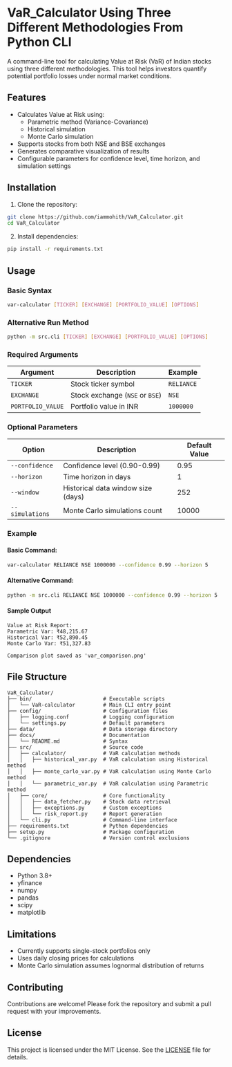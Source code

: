 # VaR_Calculator Using Three Different Methodologies From Python CLI

A command-line tool for calculating Value at Risk (VaR) of Indian stocks using three different methodologies. This tool helps investors quantify potential portfolio losses under normal market conditions.

## Features

- Calculates Value at Risk using:
  - Parametric method (Variance-Covariance)
  - Historical simulation
  - Monte Carlo simulation
- Supports stocks from both NSE and BSE exchanges
- Generates comparative visualization of results
- Configurable parameters for confidence level, time horizon, and simulation settings

## Installation

1. Clone the repository:
```bash
git clone https://github.com/iammohith/VaR_Calculator.git
cd VaR_Calculator
```

2. Install dependencies:
```bash
pip install -r requirements.txt
```

## Usage

### Basic Syntax
```bash
var-calculator [TICKER] [EXCHANGE] [PORTFOLIO_VALUE] [OPTIONS]
```
### Alternative Run Method
```bash
python -m src.cli [TICKER] [EXCHANGE] [PORTFOLIO_VALUE] [OPTIONS]
```

### Required Arguments
| Argument          | Description                         | Example       |
|-------------------|-------------------------------------|---------------|
| `TICKER`          | Stock ticker symbol                 | `RELIANCE`    |
| `EXCHANGE`        | Stock exchange (`NSE` or `BSE`)     | `NSE`         |
| `PORTFOLIO_VALUE` | Portfolio value in INR              | `1000000`     |

### Optional Parameters
| Option              | Description                          | Default Value |
|---------------------|--------------------------------------|---------------|
| `--confidence`      | Confidence level (0.90-0.99)         | 0.95          |
| `--horizon`         | Time horizon in days                 | 1             |
| `--window`          | Historical data window size (days)   | 252           |
| `--simulations`     | Monte Carlo simulations count        | 10000         |

### Example

#### Basic Command:
```bash
var-calculator RELIANCE NSE 1000000 --confidence 0.99 --horizon 5
```
#### Alternative Command:
```bash
python -m src.cli RELIANCE NSE 1000000 --confidence 0.99 --horizon 5
```

#### Sample Output
```
Value at Risk Report:
Parametric Var: ₹48,215.67
Historical Var: ₹52,890.45
Monte Carlo Var: ₹51,327.83

Comparison plot saved as 'var_comparison.png'
```

## File Structure
```
VaR_Calculator/
├── bin/                       # Executable scripts
│   └── VaR-calculator         # Main CLI entry point
├── config/                    # Configuration files
│   ├── logging.conf           # Logging configuration
│   └── settings.py            # Default parameters
├── data/                      # Data storage directory
├── docs/                      # Documentation
│   └── README.md              # Syntax
├── src/                       # Source code
│   ├── calculator/            # VaR calculation methods
│   │   ├── historical_var.py  # VaR calculation using Historical method
│   │   ├── monte_carlo_var.py # VaR calculation using Monte Carlo method
│   │   └── parametric_var.py  # VaR calculation using Parametric method
│   ├── core/                  # Core functionality
│   │   ├── data_fetcher.py    # Stock data retrieval
│   │   ├── exceptions.py      # Custom exceptions
│   │   └── risk_report.py     # Report generation
│   └── cli.py                 # Command-line interface
├── requirements.txt           # Python dependencies
├── setup.py                   # Package configuration
└── .gitignore                 # Version control exclusions
```

## Dependencies
- Python 3.8+
- yfinance
- numpy
- pandas
- scipy
- matplotlib

## Limitations
- Currently supports single-stock portfolios only
- Uses daily closing prices for calculations
- Monte Carlo simulation assumes lognormal distribution of returns

## Contributing
Contributions are welcome! Please fork the repository and submit a pull request with your improvements.

## License
This project is licensed under the MIT License. See the [LICENSE](LICENSE) file for details.

